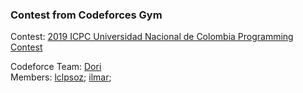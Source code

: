 ### Contest from Codeforces Gym

Contest: [2019 ICPC Universidad Nacional de Colombia Programming Contest](https://codeforces.com/gym/102307)

Codeforce Team: [Dori](https://codeforces.com/team/75230)\
Members: [lclpsoz](https://codeforces.com/profile/lclpsoz);
[ilmar](https://codeforces.com/profile/ilmar);